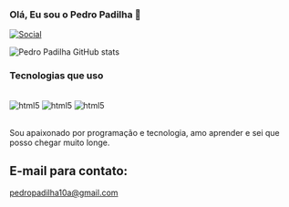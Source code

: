 ### Olá, Eu sou o Pedro Padilha 🤙


[![Social](https://img.shields.io/badge/LinkedIn-0077B5?style=for-the-badge&logo=linkedin&logoColor=white)](https://www.linkedin.com/in/pedro-padilha-006090224/)

![Pedro Padilha GitHub stats](https://github-readme-stats.vercel.app/api?username=PedroPadilha10&show_icons=true&theme=tokyonight)


### Tecnologias que uso 


<div style="display: inline_block"><br/>
  <img aling="center" alt="html5" src="https://img.shields.io/badge/HTML5-E34F26?style=for-the-badge&logo=html5&logoColor=white" />
    <img aling="center" alt="html5" src="https://img.shields.io/badge/CSS3-1572B6?style=for-the-badge&logo=css3&logoColor=white" />
    <img aling="center" alt="html5" src="https://img.shields.io/badge/JavaScript-F7DF1E?style=for-the-badge&logo=javascript&logoColor=black" />
</div><br>

Sou apaixonado por programação e tecnologia, amo aprender e sei que posso chegar muito longe. 

## E-mail para contato: 

pedropadilha10a@gmail.com





